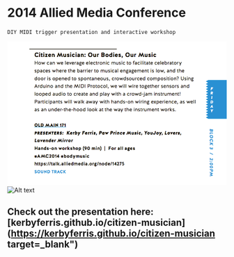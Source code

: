 # 2014 Allied Media Conference
	DIY MIDI trigger presentation and interactive workshop

![Alt text](assets/amc_program.png?raw=true "Citizen Musican - Our Bodies, Our Music")
![Alt text](assets/citizen_musician.gif?raw=true "Photo resistor demo")

## Check out the presentation here: [kerbyferris.github.io/citizen-musician](https://kerbyferris.github.io/citizen-musician target=_blank")
